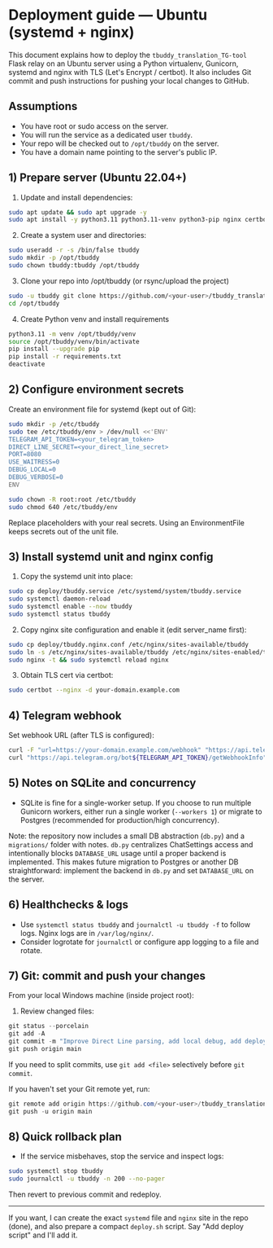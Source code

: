 # Deployment guide — Ubuntu (systemd + nginx)

This document explains how to deploy the `tbuddy_translation_TG-tool` Flask relay on an Ubuntu server using a Python virtualenv, Gunicorn, systemd and nginx with TLS (Let's Encrypt / certbot). It also includes Git commit and push instructions for pushing your local changes to GitHub.

## Assumptions
- You have root or sudo access on the server.
- You will run the service as a dedicated user `tbuddy`.
- Your repo will be checked out to `/opt/tbuddy` on the server.
- You have a domain name pointing to the server's public IP.

## 1) Prepare server (Ubuntu 22.04+)

1. Update and install dependencies:

```bash
sudo apt update && sudo apt upgrade -y
sudo apt install -y python3.11 python3.11-venv python3-pip nginx certbot python3-certbot-nginx build-essential
```

2. Create a system user and directories:

```bash
sudo useradd -r -s /bin/false tbuddy
sudo mkdir -p /opt/tbuddy
sudo chown tbuddy:tbuddy /opt/tbuddy
```

3. Clone your repo into /opt/tbuddy (or rsync/upload the project)

```bash
sudo -u tbuddy git clone https://github.com/<your-user>/tbuddy_translation_TG-tool.git /opt/tbuddy
cd /opt/tbuddy
```

4. Create Python venv and install requirements

```bash
python3.11 -m venv /opt/tbuddy/venv
source /opt/tbuddy/venv/bin/activate
pip install --upgrade pip
pip install -r requirements.txt
deactivate
```

## 2) Configure environment secrets

Create an environment file for systemd (kept out of Git):

```bash
sudo mkdir -p /etc/tbuddy
sudo tee /etc/tbuddy/env > /dev/null <<'ENV'
TELEGRAM_API_TOKEN=<your_telegram_token>
DIRECT_LINE_SECRET=<your_direct_line_secret>
PORT=8080
USE_WAITRESS=0
DEBUG_LOCAL=0
DEBUG_VERBOSE=0
ENV

sudo chown -R root:root /etc/tbuddy
sudo chmod 640 /etc/tbuddy/env
```

Replace placeholders with your real secrets. Using an EnvironmentFile keeps secrets out of the unit file.

## 3) Install systemd unit and nginx config

1. Copy the systemd unit into place:

```bash
sudo cp deploy/tbuddy.service /etc/systemd/system/tbuddy.service
sudo systemctl daemon-reload
sudo systemctl enable --now tbuddy
sudo systemctl status tbuddy
```

2. Copy nginx site configuration and enable it (edit server_name first):

```bash
sudo cp deploy/tbuddy.nginx.conf /etc/nginx/sites-available/tbuddy
sudo ln -s /etc/nginx/sites-available/tbuddy /etc/nginx/sites-enabled/tbuddy
sudo nginx -t && sudo systemctl reload nginx
```

3. Obtain TLS cert via certbot:

```bash
sudo certbot --nginx -d your-domain.example.com
```

## 4) Telegram webhook

Set webhook URL (after TLS is configured):

```bash
curl -F "url=https://your-domain.example.com/webhook" "https://api.telegram.org/bot${TELEGRAM_API_TOKEN}/setWebhook"
curl "https://api.telegram.org/bot${TELEGRAM_API_TOKEN}/getWebhookInfo"
```

## 5) Notes on SQLite and concurrency

- SQLite is fine for a single-worker setup. If you choose to run multiple Gunicorn workers, either run a single worker (`--workers 1`) or migrate to Postgres (recommended for production/high concurrency).

Note: the repository now includes a small DB abstraction (`db.py`) and a `migrations/` folder with notes. `db.py` centralizes ChatSettings access and intentionally blocks `DATABASE_URL` usage until a proper backend is implemented. This makes future migration to Postgres or another DB straightforward: implement the backend in `db.py` and set `DATABASE_URL` on the server.

## 6) Healthchecks & logs

- Use `systemctl status tbuddy` and `journalctl -u tbuddy -f` to follow logs. Nginx logs are in `/var/log/nginx/`.
- Consider logrotate for `journalctl` or configure app logging to a file and rotate.

## 7) Git: commit and push your changes

From your local Windows machine (inside project root):

1. Review changed files:

```powershell
git status --porcelain
git add -A
git commit -m "Improve Direct Line parsing, add local debug, add deploy configs"
git push origin main
```

If you need to split commits, use `git add <file>` selectively before `git commit`.

If you haven't set your Git remote yet, run:

```powershell
git remote add origin https://github.com/<your-user>/tbuddy_translation_TG-tool.git
git push -u origin main
```

## 8) Quick rollback plan

- If the service misbehaves, stop the service and inspect logs:

```bash
sudo systemctl stop tbuddy
sudo journalctl -u tbuddy -n 200 --no-pager
```

Then revert to previous commit and redeploy.

---
If you want, I can create the exact `systemd` file and `nginx` site in the repo (done), and also prepare a compact `deploy.sh` script. Say "Add deploy script" and I'll add it.
